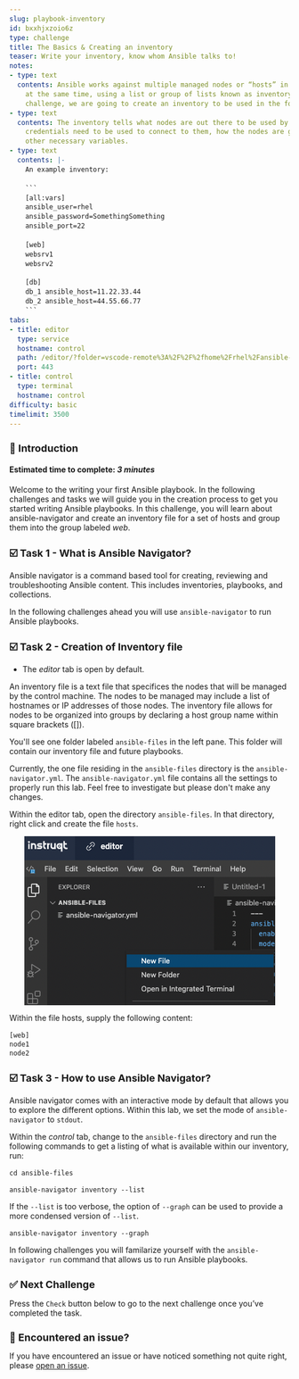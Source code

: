 ```yaml
---
slug: playbook-inventory
id: bxxhjxzoio6z
type: challenge
title: The Basics & Creating an inventory
teaser: Write your inventory, know whom Ansible talks to!
notes:
- type: text
  contents: Ansible works against multiple managed nodes or “hosts” in your infrastructure
    at the same time, using a list or group of lists known as inventory. For our first
    challenge, we are going to create an inventory to be used in the following challenges.
- type: text
  contents: The inventory tells what nodes are out there to be used by Ansible, what
    credentials need to be used to connect to them, how the nodes are grouped, and
    other necessary variables.
- type: text
  contents: |-
    An example inventory:

    ```
    [all:vars]
    ansible_user=rhel
    ansible_password=SomethingSomething
    ansible_port=22

    [web]
    websrv1
    websrv2

    [db]
    db_1 ansible_host=11.22.33.44
    db_2 ansible_host=44.55.66.77
    ```
tabs:
- title: editor
  type: service
  hostname: control
  path: /editor/?folder=vscode-remote%3A%2F%2F%2fhome%2Frhel%2Fansible-files
  port: 443
- title: control
  type: terminal
  hostname: control
difficulty: basic
timelimit: 3500
---
```

👋 Introduction
===
#### Estimated time to complete: *3 minutes*<p>
Welcome to the writing your first Ansible playbook. In the following challenges and tasks we will guide you in the creation process to get you started writing Ansible playbooks. In this challenge, you will learn about ansible-navigator and create an inventory file for a set of hosts and group them into the group labeled *web*.

☑️ Task 1 - What is Ansible Navigator?
===

Ansible navigator is a command based tool for creating, reviewing and troubleshooting Ansible content. This includes inventories, playbooks, and collections.

In the following challenges ahead you will use `ansible-navigator` to run Ansible playbooks.

☑️ Task 2 - Creation of Inventory file
===
* The *editor* tab is open by default.

An inventory file is a text file that specifices the nodes that will be managed by the control machine. The nodes to be managed may include a list of hostnames or IP addresses of those nodes. The inventory file allows for nodes to be organized into groups by declaring a host group name within square brackets ([]).

You'll see one folder labeled `ansible-files` in the left pane. This folder will contain our inventory file and future playbooks.

Currently, the one file residing in the `ansible-files` directory is the `ansible-navigator.yml`. The `ansible-navigator.yml` file contains all the settings to properly run this lab. Feel free to investigate but please don't make any changes.

Within the editor tab, open the directory `ansible-files`. In that directory, right click and create the file `hosts`.

![Create File](../assets/create_file.png)

Within the file hosts, supply the following content:

```
[web]
node1
node2
```

☑️ Task 3 - How to use Ansible Navigator?
===

Ansible navigator comes with an interactive mode by default that allows you to explore the different options. Within this lab, we set the mode of `ansible-navigator` to `stdout`.

Within the *control* tab, change to the `ansible-files` directory and run the following commands to get a listing of what is available within our inventory, run:

```
cd ansible-files
```

```
ansible-navigator inventory --list
```

If the `--list` is too verbose, the option of `--graph` can be used to provide a more condensed version of `--list`.

```
ansible-navigator inventory --graph
```

In following challenges you will familarize yourself with the `ansible-navigator run` command that allows us to run Ansible playbooks.


✅ Next Challenge
===
Press the `Check` button below to go to the next challenge once you’ve completed the task.

🐛 Encountered an issue?
====

If you have encountered an issue or have noticed something not quite right, please [open an issue](https://github.com/ansible/instruqt/issues/new?labels=writing-first-playbook&title=Issue+with+Writing+First+Playbook+slug+ID:+playbook-inventory&assignees=rlopez133).

<style type="text/css" rel="stylesheet">
  .lightbox {
    display: none;
    position: fixed;
    justify-content: center;
    align-items: center;
    z-index: 999;
    top: 0;
    left: 0;
    right: 0;
    bottom: 0;
    padding: 1rem;
    background: rgba(0, 0, 0, 0.8);
    margin-left: auto;
    margin-right: auto;
    margin-top: auto;
    margin-bottom: auto;
  }
  .lightbox:target {
    display: flex;
  }
  .lightbox img {
    /* max-height: 100% */
    max-width: 60%;
    max-height: 60%;
  }
  img {
    display: block;
    margin-left: auto;
    margin-right: auto;
  }
  h1 {
    font-size: 18px;
  }
    h2 {
    font-size: 16px;
    font-weight: 600
  }
    h3 {
    font-size: 14px;
    font-weight: 600
  }
  p span {
    font-size: 14px;
  }
  ul li span {
    font-size: 14px
  }
</style>

